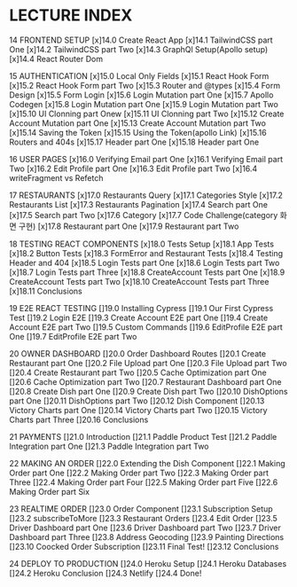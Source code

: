 
# LECTURE INDEX

14 FRONTEND SETUP
[x]14.0 Create React App
[x]14.1 TailwindCSS part One
[x]14.2 TailwindCSS part Two
[x]14.3 GraphQl Setup(Apollo setup)
[x]14.4 React Router Dom

15 AUTHENTICATION
[x]15.0 Local Only Fields
[x]15.1 React Hook Form
[x]15.2 React Hook Form part Two
[x]15.3 Router and @types
[x]15.4 Form Design
[x]15.5 Form Login
[x]15.6 Login Mutation part One
[x]15.7 Apollo Codegen
[x]15.8 Login Mutation part One
[x]15.9 Login Mutation part Two
[x]15.10 UI Clonning part Onew
[x]15.11 UI Clonning part Two
[x]15.12 Create Account Mutation part One
[x]15.13 Create Account Mutation part Two
[x]15.14 Saving the Token
[x]15.15 Using the Token(apollo Link)
[x]15.16 Routers and 404s
[x]15.17 Header part One
[x]15.18 Header part One

16 USER PAGES
[x]16.0 Verifying Email part One
[x]16.1 Verifying Email part Two
[x]16.2 Edit Profile part One
[x]16.3 Edit Profile part Two
[x]16.4 writeFragment vs Refetch

17 RESTAURANTS
[x]17.0 Restaurants Query
[x]17.1 Categories Style
[x]17.2 Restaurants List
[x]17.3 Restaurants Pagination
[x]17.4 Search part One
[x]17.5 Search part Two
[x]17.6 Category
[x]17.7 Code Challenge(category 화면 구현)
[x]17.8 Restaurant part One
[x]17.9 Restaurant part Two

18 TESTING REACT COMPONENTS
[x]18.0 Tests Setup
[x]18.1 App Tests
[x]18.2 Button Tests
[x]18.3 FormError and Restaurant Tests
[x]18.4 Testing Header and 404
[x]18.5 Login Tests part One
[x]18.6 Login Tests part Two
[x]18.7 Login Tests part Three
[x]18.8 CreateAccount Tests part One
[x]18.9 CreateAccount Tests part Two
[x]18.10 CreateAccount Tests part Three
[x]18.11 Conclusions

19 E2E REACT TESTING
[]19.0 Installing Cypress
[]19.1 Our First Cypress Test
[]19.2 Login E2E
[]19.3 Create Account E2E part One
[]19.4 Create Account E2E part Two
[]19.5 Custom Commands
[]19.6 EditProfile E2E part One
[]19.7 EditProfile E2E part Two

20 OWNER DASHBOARD
[]20.0 Order Dashboard Routes
[]20.1 Create Restaurant part One
[]20.2 File Upload part One
[]20.3 File Upload part Two
[]20.4 Create Restaurant part Two
[]20.5 Cache Optimization part One
[]20.6 Cache Optimization part Two
[]20.7 Restaurant Dashboard part One
[]20.8 Create Dish part One
[]20.9 Create Dish part Two
[]20.10 DishOptions part One
[]20.11 DishOptions part Two
[]20.12 Dish Component
[]20.13 Victory Charts part One
[]20.14 Victory Charts part Two
[]20.15 Victory Charts part Three
[]20.16 Conclusions

21 PAYMENTS
[]21.0 Introduction
[]21.1 Paddle Product Test
[]21.2 Paddle Integration part One
[]21.3 Paddle Integration part Two

22 MAKING AN ORDER
[]22.0 Extending the Dish Component
[]22.1 Making Order part One
[]22.2 Making Order part Two
[]22.3 Making Order part Three
[]22.4 Making Order part Four
[]22.5 Making Order part Five
[]22.6 Making Order part Six

23 REALTIME ORDER
[]23.0 Order Component
[]23.1 Subscription Setup
[]23.2 subscribeToMore
[]23.3 Restaurant Orders
[]23.4 Edit Order
[]23.5 Driver Dashboard part One
[]23.6 Driver Dashboard part Two
[]23.7 Driver Dashboard part Three
[]23.8 Address Geocoding
[]23.9 Painting Directions
[]23.10 Coocked Order Subscription
[]23.11 Final Test!
[]23.12 Conclusions

24 DEPLOY TO PRODUCTION
[]24.0 Heroku Setup
[]24.1 Heroku Databases
[]24.2 Heroku Conclusion
[]24.3 Netlify
[]24.4 Done!